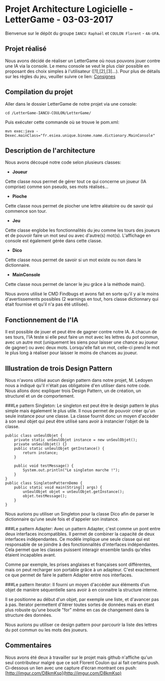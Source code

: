 # Projet Architecture Logicielle - LetterGame - 03-03-2017

Bienvenue sur le dépôt du groupe `IANCU Raphaël` et `COULON Florent` - `4A-UFA`.


## Projet réalisé
Nous avons décidé de réaliser un LetterGame où nous pouvons jouer contre une IA via la console.
Le menu console se veut le plus clair possible en proposant des choix simples à l'utilisateur ([1],[2],[3]...).
Pour plus de détails sur les règles du jeu, veuiller suivre ce lien: 
[Consignes](https://github.com/MLabusquiere/TP_4A_2017_Letter_Game)

## Compilation du projet
Aller dans le dossier LetterGame de notre projet via une console:
```
cd /LetterGame-IANCU-COULON/LetterGame/
```

Puis exécuter cette commande où se trouve le pom.xml:
```
mvn exec:java -Dexec.mainClass="fr.esiea.unique.binome.name.dictionary.MainConsole"
```

## Description de l'architecture
Nous avons découpé notre code selon plusieurs classes:

- **Joueur**

Cette classe nous permet de gérer tout ce qui concerne un joueur (IA comprise) comme son pseudo, ses mots réalisés...

- **Pioche**

Cette classe nous permet de piocher une lettre aléatoire ou de savoir qui commence son tour.

- **Jeu**

Cette classe englobe les fonctionnalités du jeu comme les tours des joueurs et de pouvoir faire un mot seul ou avec d'autre(s) mot(s).
L'affichage en console est également gérée dans cette classe.

- **Dico**

Cette classe nous permet de savoir si un mot existe ou non dans le dictionnaire.

- **MainConsole**

Cette classe nous permet de lancer le jeu grâce à la méthode main().

Nous avons utilisé le CMD Findbugs et avons fait en sorte qu'il y ai le moins d'avertissements possibles (2 warnings en tout, hors classe dictionnary qui était fournise et qu'il n'a pas été utilisée).

## Fonctionnement de l'IA
Il est possible de jouer et peut être de gagner contre notre IA. A chacun de ses tours, l'IA teste si elle peut faire un mot avec les lettres du pot commun, avec un autre mot (uniquement les siens pour laisser une chance au joueur de gagner) ou avec deux mots.
Lorsqu'elle fait un mot, celle-ci prend le mot le plus long à réaliser pour laisser le moins de chances au joueur.

## Illustration de trois Design Pattern
Nous n'avons utilisé aucun design pattern dans notre projet, M. Ledoyen nous a indiqué qu'il n'était pas obligatoire d'en utiliser dans notre code.
Nous allons donc expliquer trois Design Pattern, un de création, un structurel et un de comportement.

###Le pattern Singleton:
Le singleton est peut être le design pattern le plus simple mais également le plus utile.
Il nous permet de pouvoir créer qu'un seule instance pour une classe. La classe fournit donc un moyen d'accèder à son seul objet qui peut être utilisé sans avoir à instancier l'objet de la classe.
	
	public class unSeulObjet {
		private static unSeulObjet instance = new unSeulObjet();
		private unSeulObjet() {}
		public static unSeulObjet getInstance() {
			return instance;
		}

		public void testMessage() {
			System.out.println("Le singleton marche !");
		}
	}
	public class SingletonPatternDemo {
		public static void main(String[] args) {
			unSeulObjet objet = unSeulObjet.getInstance();
			objet.testMessage();
		}
	}
	
Nous aurions pu utiliser un Singleton pour la classe Dico afin de parser le dictionnaire qu'une seule fois et d'appeler son instance.

###Le pattern Adapter:
Avec un pattern Adapter, c'est comme un pont entre deux interfaces incompatibles. Il permet de combiner la capacité de deux interfaces indépendantes.
Ce modèle implique une seule classe qui est responsable de se joindre à des fonctionnalités d'interfaces indépendantes.
Cela permet que les classes puissent interagir ensemble tandis qu'elles étaient incapables avant.

Comme par exemple, les prises anglaises et françaises sont différentes, mais on peut recharger son portable grâce à un adapteur. 
C'est exactement ce que permet de faire le pattern Adapter entre nos interfaces.


###Le pattern Iterator:
Il fourni un moyen d'accéder aux éléments d'un objet de manière séquentielle sans avoir à en connaitre la structure interne.

Il se positionne au début d'un objet, par exemple une liste, et d'avancer pas à pas.
Iterator permettent d'itérer toutes sortes de données mais en étant plus robuste qu'une boucle "for" même en cas de changement dans la structure des données.

Nous aurions pu utiliser ce design pattern pour parcourir la liste des lettres du pot commun ou les mots des joueurs.

## Commentaires
Nous avons été deux à travailler sur le projet mais github n'affiche qu'un seul contributeur malgré que ce soit Florent Coulon qui ai fait certains push.
Ci-dessous un lien avec une capture d'écran montrant ces push:
[http://imgur.com/D8kmKsp](http://imgur.com/D8kmKsp)







